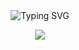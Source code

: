 <!-------------------------------------------------------------------------
Silly animated title... :)
--------------------------------------------------------------------------->

<div align="center">
<picture align="center">
  <!-- Dark theme -->
  <source media="(prefers-color-scheme: dark)" srcset="https://readme-typing-svg.demolab.com?font=Cascadia+Mono&duration=2000&pause=1000&color=FFFFFF&center=true&vCenter=true&repeat=false&random=true&height=30&lines=$%20Anton+Yashchenko's+GitHub">
  
  <!-- Light theme -->
  <source media="(prefers-color-scheme: light)" srcset="https://readme-typing-svg.demolab.com?font=Cascadia+Mono&duration=2000&pause=1000&color=000000&center=true&vCenter=true&repeat=false&random=true&height=30&lines=$%20Anton+Yashchenko's+GitHub">
  
  <!-- Fallback (if prefers-color-scheme isn’t supported) -->
  <img src="https://readme-typing-svg.demolab.com?font=Cascadia+Mono&duration=2000&pause=1000&color=000000&center=true&vCenter=true&repeat=false&random=true&height=30&lines=$%20Anton+Yashchenko's+GitHub" alt="Typing SVG">
</picture>
</div>

<!-------------------------------------------------------------------------
Developer skills icons.
--------------------------------------------------------------------------->
<p align="center">
  <img src="https://skillicons.dev/icons?i=cpp,cmake,git,powershell,bash,python&theme=light" />
</p>

<!-------------------------------------------------------------------------
Github readme stats.
@ref https://github.com/anuraghazra/github-readme-stats

<p align="center">
<img src="https://github-readme-stats.vercel.app/api?username=zhymet&show_icons=true&theme=transparent&include_all_commits=true&number_format=long&show=prs_merged,prs_merged_percentage&rank_icon=github&hide_title=true&hide_rank=true"
</p>
--------------------------------------------------------------------------->

<!-------------------------------------------------------------------------
Github contirbution streak
https://github.com/DenverCoder1/github-readme-streak-stats

<p align="center">
  <img src="https://github-readme-streak-stats.herokuapp.com?user=zhymet&theme=transparent&hide_border=true" alt="GitHub Streak"/>
</p>
--------------------------------------------------------------------------->

<!-------------------------------------------------------------------------
Github activity graph.
https://github.com/Ashutosh00710/github-readme-activity-graph

<p align="center">
  <img src="https://github-readme-activity-graph.vercel.app/graph?username=zhymet&theme=github&area=true&days=40" alt="Activity Graph"/>
</p>
--------------------------------------------------------------------------->

<!--
- 🔭 I’m currently working on ...
- 🌱 I’m currently learning ...
- 👯 I’m looking to collaborate on ...
- 🤔 I’m looking for help with ...
- 💬 Ask me about ...
- 📫 How to reach me: ...
- 😄 Pronouns: ...
- ⚡ Fun fact: ...
-->
